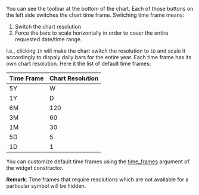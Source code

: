 You can see the toolbar at the bottom of the chart. Each of those buttons on the left side switches the chart time frame. Switching time frame means:

1. Switch the chart resolution
1. Force the bars to scale horizontally in order to cover the entire requested date/time range.

I.e., clicking `1Y` will make the chart switch the resolution to `1D` and scale it accordingly to dispaly daily bars for the entire year. Each time frame has its own chart resolution. Here it the list of default time frames:

Time Frame|Chart Resolution
---|---
5Y|W
1Y|D
6M|120
3M|60
1M|30
5D|5
1D|1

You can customize default time frames using the [time_frames](Widget-Constructor#time_frames) argument of the widget constructor.

**Remark**: Time frames that require resolutions which are not available for a particular symbol will be hidden.
